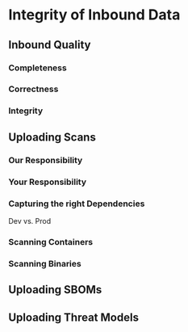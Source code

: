 # Integrity of Inbound Data

## Inbound Quality

### Completeness

### Correctness

### Integrity

## Uploading Scans

### Our Responsibility

### Your Responsibility

### Capturing the right Dependencies

Dev vs. Prod

### Scanning Containers

### Scanning Binaries

## Uploading SBOMs

## Uploading Threat Models

